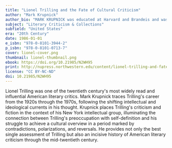 ```yaml
---
title: "Lionel Trilling and the Fate of Cultural Criticism"
author: "Mark Krupnick"
author_bio: "MARK KRUPNICK was educated at Harvard and Brandeis and was a Fulbright Scholar at Darwin College, Cambridge. He was professor of English at the University of Wisconsin-Milwaukee and wrote on the history of American criticism."
subject: "Literary Criticism & Collections"
subfield: "United States"
era: "20th Century"
date: 1986-01-01
e_isbn: "978-0-8101-3944-2"
p_isbn: "978-0-8101-0713-7"
cover: lionel-cover.png
thumbnail: lionel-thumbnail.png
ebook: https://doi.org/10.21985/N2WH95
print: http://nupress.northwestern.edu/content/lionel-trilling-and-fate-cultural-criticism
license: "CC BY-NC-ND"
doi: 10.21985/N2WH95
---
```

Lionel Trilling was one of the twentieth century's most widely read and influential American literary critics. Mark Krupnick traces Trilling's career from the 1920s through the 1970s, following the shifting intellectual and ideological currents in his thought. Krupnick places Trilling's criticism and fiction in the context of his New York intellectual group, illuminating the connection between Trilling's preoccupation with self-definition and his struggle to achieve a cultural overview in a period marked by contradictions, polarizations, and reversals. He provides not only the best single assessment of Trilling but also an incisive history of American literary criticism through the mid-twentieth century.
